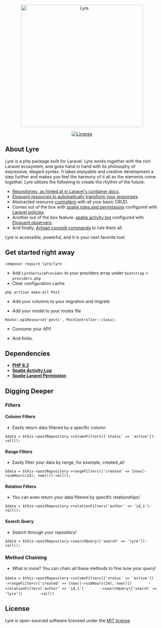 <p align="center"><img src="https://en.wiktionary.org/wiki/lyre#/media/File:Lyre_(PSF).png" width="400" alt="Lyre"></p>

<p align="center">
<!-- <a href="https://github.com/laravel/framework/actions"><img src="https://github.com/laravel/framework/workflows/tests/badge.svg" alt="Build Status"></a>
<a href="https://packagist.org/packages/laravel/framework"><img src="https://img.shields.io/packagist/dt/laravel/framework" alt="Total Downloads"></a>
<a href="https://packagist.org/packages/laravel/framework"><img src="https://img.shields.io/packagist/v/laravel/framework" alt="Latest Stable Version"></a> -->
<a href="https://packagist.org/packages/laravel/framework"><img src="https://img.shields.io/packagist/l/laravel/framework" alt="License"></a>
</p>

## About Lyre

Lyre is a php package built for Laravel. Lyre works together with the rich Laravel ecosystem, and goes hand in hand with its philosophy of expressive, elegant syntax. It takes enjoyable and creative development a step further and makes you feel the harmony of it all as the elements come together. Lyre utilizes the following to create the rhythm of the future:

- [Repositories, as hinted at in Laravel's container docs](https://laravel.com/docs/11.x/container).
- [Eloquent resources to automatically transform your responses](https://laravel.com/docs/11.x/eloquent-resources).
- Abstracted resource [controllers](https://laravel.com/docs/11.x/controllers#api-resource-routes) with all your basic CRUD.
- Comes out of the box with [spatie roles and permissions](https://spatie.be/docs/laravel-permission/v6/introduction) configured with [Laravel policies](https://laravel.com/docs/11.x/authorization#creating-policies).
- Another out of the box feature: [spatie activity log](https://spatie.be/docs/laravel-activitylog/v4/introduction) configured with [Eloquent observers](https://laravel.com/docs/11.x/eloquent#observers).
- And finally, [Artisan console commands](https://laravel.com/docs/11.x/artisan#main-content) to rule them all.

Lyre is accessible, powerful, and it is your next favorite tool.

## Get started right away

`composer require lyre/lyre`

- Add `LyreServiceProvider` to your providers array under `bootstrap` > `providers.php`
- Clear configuration cache

`php artisan make:all Post`

- Add your columns to your migration and migrate

- Add your model to your routes file

`Route::apiResource('posts', PostController::class);`

- Consume your API!

- And finito.

## Dependencies

- **[PHP 8.2](https://www.php.net/releases/8.2/en.php)**
- **[Spatie Activity Log](https://spatie.be/docs/laravel-activitylog/v4/introduction)**
- **[Spatie Laravel Permission](https://spatie.be/docs/laravel-permission/v6/introduction)**

## Digging Deeper

### Filters

#### Column Filters

- Easily return data filtered by a specific column

`$data = $this->postRepository->columnFilters(['status' => 'active'])->all();`

#### Range Filters

- Easily filter your data by range, for example, created_at!

`$data = $this->postRepository->rangeFilters(['created' => [now()->subHours(24), now()])->all();`

#### Relation Filters

- You can even return your data filtered by specific relationships!

`$data = $this->postRepository->relationFilters('author' => 'id,1')->all();`

#### Search Query

- Search through your repository!

`$data = $this->postRepository->searchQuery(['search' => 'lyre'])->all();`

### Method Chaining

- What is more? You can chain all these methods to fine tune your query!

`$data = $this->postRepository->columnFilters(['status' => 'active'])`
`       ->rangeFilters(['created' => [now()->subHours(24), now()])`
`       ->relationFilters('author' => 'id,1')`
`       ->searchQuery(['search' => 'lyre'])`
`       ->all()`

## License

Lyre is open-sourced software licensed under the [MIT license](https://opensource.org/licenses/MIT).
